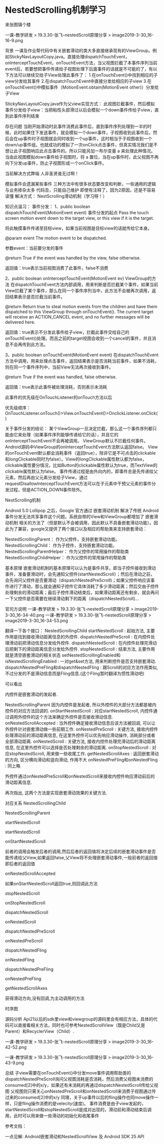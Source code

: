 # NestedScrolling机制学习
来张图镇个楼

一课-教学研发 > 19.3.30-张飞-nestedScroll原理分享 > image2019-3-30_16-16-9.png

背景
一课及作业帮代码中有关嵌套滑动的类大多直接继承现有的ViewGroup。例如StickyNavLayoutCopy.java。直接处理dispatchTouchEvent，onInterceptTouchEvent，onTouchEvent方法，当父视图拦截了本事件序列当前event后，若要想把事件传递给子视图处理下后面事件的话就是不可能的了，有以下方法可以继续交给子View处理此事件了：
1.在onTouchEvent()中找到相应的子view分发给其事件
2.在dispatchTouchEvent中直接分发给相应的子view
3.在onTouchEvent()中模拟事件（MotionEvent.obtain(MotionEvent other)）分发给子View

StickyNavLayoutCopy.java作为父view实现方式：
此视图拦截事件，然后模拟事件分发给子view：当把粘性头部滑过以后会模拟一个down事件传给子view，直到此事件序列结束

存在问题
当刚开始滑动时此事件消费此事件后，直到事件序列处理到一半的时候，此时如果住下发送事件，就会模拟一个down事件，子视图收到此事件后，然后会在up事件时子视图就会同时收到一个up事件，这时相当于子视图收到一个down/up事件组，也就成功的模拟了一次onClick点击事件，但真实情况我们是不想让此子视图响应此点击事件的。所以只能另加一布尔变量 a 来处理此种情况。当由此视图模拟down事件给子视图时，将 a 置位，当在up事件时，此父视图不再向下分发up事件，防止子视图形成一个onClick事件。



当前解决方式弊端
人非圣贤谁无过啊！

模拟事件会遗漏某些事件
三种方法中有很多状态要改变和判断，一些通用的逻辑与业务掺杂太多
代码丑，只能自己维护
即使有注释了，因为2原因，还是不容易读懂
解决方式：
NestScrolling滑动机制（学习呀！）

知识点温习：
事件分发：
1、public boolean dispatchTouchEvent(MotionEvent event)     事件分发的起点
Pass the touch screen motion event down to the target view, or this view if it is the target.

将此触摸事件传递至目标view，如果当前视图是目标view的话就传给它本身。

@param event The motion event to be dispatched.

参数event：当前要分发的事件

@return True if the event was handled by the view, false otherwise.

返回值：true表示当前视图消费了此事件，false不消费



2、public boolean onInterceptTouchEvent(MotionEvent ev)      ViewGroup的方法
在dispatchTouchEvent方法内部调用，用来判断是否拦截某个事件，如果当前View拦截了某个事件，那么在同一个事件序列当中，此方法不会被再次调用，返回结果表示是否拦截当前事件。

@return Return true to steal motion events from the children and have them dispatched to this ViewGroup through onTouchEvent(). The current target will receive an ACTION_CANCEL event, and no further messages will be delivered here.

返回值：true表示不分发此事件给子view，拦截此事件交给自己的onTouchEvent()处理。而且之前的target视图会收到一个cancel的事件，并且消息不会再传到此方法。



3、public boolean onTouchEvent(MotionEvent event)
在dispatchTouchEvent方法中调用，用来处理点击事件，返回结果表示是否消耗当前事件，如果不消耗，则在同一个事件序列中，当前View无法再次接收到事件。

@return True if the event was handled, false otherwise.

返回值：true表示此事件被处理消耗，否则表示未消耗

此事件的优先级在OnTouchListener的onTouch方法以后

优先级顺序： OnTouchListener.onTouch()>View.onTouchEvent()>OnclickListener.onClick()



关于事件分发的结论：
某个ViewGroup一旦决定拦截，那么这一个事件序列都只能由它来处理（如果事件序列能够传递给它的话），并且它的onInterceptTouchEvent不会再被调用。
ViewGroup默认不拦截任何事件。Android源码中ViewGroup的onInterceptTouchEvent方法默认返回false。
View的onTouchEvent默认都会消耗事件（返回true），除非它是不可点击的clickable  和longClickable同时为false）。View的longClickable属性默认都为false，clickable属性要分情况，比如Button的clickable属性默认为true，而TextView的clickable属性默认为false。
事件传递过程是由外向内的，即事件总是先传递给父元素，然后再由父元素分发给子View，通过requestDisallowInterceptTouchEvent方法可以在子元素中干预父元素的事件分发过程，但是ACTION_DOWN事件除外。



NestScrolling机制


Android 5.0 Lollipop 之后，Google 官方通过 嵌套滑动机制 解决了传统 Android 事件分发无法共享事件这个问题。系统自带的View和ViewGroup都增加了 嵌套滑动机制 相关的方法了（但是默认不会被调用，因此默认不具备嵌套滑动功能）。因此为了兼容，google又提供了两个接口以及相应的帮助类来支持嵌套滑动：

NestedScrollingParent：  作为父控件，支持嵌套滑动功能。
NestedScrollingChild：  作为子控件，支持嵌套滑动功能。
NestedScrollingParentHelper：  作为父控件的常用操作的帮助类
NestedScrollingChildHelper：  作为父控件的常用操作的帮助类


基本原理
嵌套滑动机制的基本原理可以认为是事件共享，即当子控件接收到滑动事件，准备要滑动时，会先通知父控件(startNestedScroll）；然后在滑动之前，会先询问父控件是否要滑动（dispatchNestedPreScroll)；如果父控件响应该事件进行了滑动，那么就会通知子控件它具体消耗了多少滑动距离；然后交由子控件处理剩余的滑动距离；最后子控件滑动结束后，如果滑动距离还有剩余，就会再问一下父控件是否需要在继续滑动剩下的距离（dispatchNestedScroll)...



官司方说明
一课-教学研发 > 19.3.30-张飞-nestedScroll原理分享 > image2019-3-30_16-34-40.png    一课-教学研发 > 19.3.30-张飞-nestedScroll原理分享 > image2019-3-30_16-34-53.png



翻译一下各个接口：
NestedScrollingChild
startNestedScroll : 起始方法, 主要作用是找到接收滑动距离信息的外控件.
dispatchNestedPreScroll : 在内控件处理滑动前把滑动信息分发给外控件.
dispatchNestedScroll : 在内控件处理完滑动后把剩下的滑动距离信息分发给外控件.
stopNestedScroll : 结束方法, 主要作用就是清空嵌套滑动的相关状态
setNestedScrollingEnabled和isNestedScrollingEnabled : 一对get&set方法, 用来判断控件是否支持嵌套滑动.
dispatchNestedPreFling和dispatchNestedFling : 跟Scroll的对应方法作用类似, 不过分发的不是滑动信息而是Fling信息.(这个Fling暂时翻译为惯性滑动吧)

可以看出

内控件是嵌套滑动的发起者.

NestedScrollingParent
因为内控件是发起者, 所以外控件的大部分方法都是被内控件的对应方法回调的.
onStartNestedScroll : 对应startNestedScroll, 内控件通过调用外控件的这个方法来确定外控件是否接收滑动信息.
onNestedScrollAccepted : 当外控件确定接收滑动信息后该方法被回调, 可以让外控件针对嵌套滑动做一些前期工作.
onNestedPreScroll : 关键方法, 接收内控件处理滑动前的滑动距离信息, 在这里外控件可以优先响应滑动操作, 消耗部分或者全部滑动距离.
onNestedScroll : 关键方法, 接收内控件处理完滑动后的滑动距离信息, 在这里外控件可以选择是否处理剩余的滑动距离.
onStopNestedScroll : 对应stopNestedScroll, 用来做一些收尾工作.
getNestedScrollAxes : 返回嵌套滑动的方向, 区分横向滑动和竖向滑动, 作用不大
onNestedPreFling和onNestedFling : 同上略

外控件通过onNestedPreScroll和onNestedScroll来接收内控件响应滑动前后的滑动距离信息.

再次指出, 这两个方法是实现嵌套滑动效果的关键方法.



对应关系
NestedScrollingChild

NestedScrollingParent

startNestedScroll

startNestedScroll

onStartNestedScroll

前者的调用会触发后者的调用,然后后者的返回值将决定后续的嵌套滑动事件是否能传递给父View,如果返回false,父View将不处理嵌套滑动事件,一般前者的返回值即后者的返回值



onNestedScrollAccepted

如果onStartNestedScroll返回true,则回调此方法

stopNestedScroll

onStopNestedScroll



dispatchNestedScroll

onNestedScroll



dispatchNestedPreScroll

onNestedPreScroll



dispatchNestedFling

onNestedFling



dispatchNestedPreFling

onNestedPreFling





getNestedScrollAxes

获得滑动方向,没有回调,为主动调用的方法



时序图


源码分析
Api21以后的sdk里view和viewgroup的源码里会有相应方法，具体的代码可以直接看相关方法，同时也可参考NestedScrollView（既是Child又是Parent）和RecyclerView（Child）.

一课-教学研发 > 19.3.30-张飞-nestedScroll原理分享 > image2019-3-30_16-42-52.png

一课-教学研发 > 19.3.30-张飞-nestedScroll原理分享 > image2019-3-30_16-43-9.png



总结
子view需要在onTouchEvent()中分发move事件调用帮助类的dispatchNestedPreScroll询问父视图消耗是否消耗，然后消费父视图未消费的consumed[2]中的x/y，如果还有未消耗的再通过dispatchNestedScroll传给父视图
父视图则只需关心onNestedPreScroll和onNestedScroll来消费子视图通过传过来的consumed[2]中的x/y
同理，关于up事件以后的fling操作也同move操作一样，只是fling操作消费的是velecity(速度)。
事件消费是由子view发起的，startNestedScroll和stopNestedScroll是成对出现的，滑动前和滑动结束后调用，此时可以用来做一些滑动的初始化和收尾事件




参考文档：

一点见解: Android嵌套滑动和NestedScrollView  及 Android SDK 25 API



